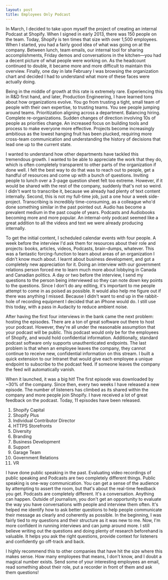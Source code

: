 ```yaml
---
layout: post
title: Employees Only Podcast
---
```


In March, I decided to take upon myself the project of creating an internal
Podcast at Shopify. When I signed in early 2013, there was 150 people on the
team. Today, Shopify is ten times that size with over 1,500 employees. When I
started, you had a fairly good idea of what was going on at the company. Between
lunch, team emails, our internal tool for sharing accomplishments, Friday demos
and conversations in the kitchen—you had a decent picture of what people were
working on. As the headcount continued to double, it became more and more
difficult to maintain this overview. Finally, one day in late February I was
browsing the organization chart and decided I had to understand what more of
these faces were actually doing.

Being in the middle of growth at this rate is extremely rare. Experiencing this
in R&D first hand, and later, Production Engineering, I have learned tons about
how organizations evolve. You go from trusting a tight, small team of people
with their own expertise, to trusting teams. You see people jumping around
teams. Prioritization aligning across a department. Balancing hiring. Complete
re-organizations. Sudden changes of direction involving 10s of people as
priorities change. An increased focus on building tools and process to make
everyone more effective. Projects become increasingly ambitious as the lowest
hanging fruit has been plucked, requiring more cross-team communication and
understanding the history of decisions that lead one up to the current state.

I wanted to understand how other departments have tackled this tremendous
growth. I wanted to be able to appreciate the work that they do, which is often
completely transparent to other parts of the organization if done well. I felt
the best way to do that was to reach out to people, get a handful of resources
and come up with a bunch of questions. Inviting people to lunch over a 3-page
question sheet felt too extreme. However, if it would be shared with the rest of
the company, suddenly that's not so weird. I didn't want to transcribe it,
because we already had plenty of text content internally. Second, this is not my
full-time job, just a one hour a week side-project. Transcribing is incredibly
time-consuming, as a colleague who'd done something similar in the past pointed
out. Audio has become a prevalent medium in the past couple of years. Podcasts
and Audiobooks becoming more and more popular. An internal-only podcast seemed
like a great addition to all the videos and text we were already producing
internally.

To get the initial content, I scheduled calendar events with four people. A week
before the interview I'd ask them for resources about their role and projects:
books, articles, videos, Podcasts, brain-dumps, whatever. This was a fantastic
forcing-function to learn about areas of an organization I didn't know much
about. I learnt about business development, and got a completely new
appreciation for it. Doing an interview with our government relations person
forced me to learn much more about lobbying in Canada and Canadian politics. A
day or two before the interview, I send my questions to the person being
interviewed so they can note down key points to the questions. Since I don't do
any editing, it's important to me people attempt to come in as poised as
possible. It would also help me figure out if there was anything I missed.
Because I didn't want to end up in the rabbit-hole of recording equipment I
decided that an iPhone would do. I still use this today, with a pass in Audacity
to reduce ambient noise.

After having the first four interviews in the bank came the next problem:
hosting the episodes. There are a ton of great software out there to host your
podcast. However, they're all under the reasonable assumption that your podcast
will be public. This podcast would only be for the employees of Shopify, and
would hold confidential information. Additionally, standard podcast software
only supports unauthenticated endpoints. The last problem is that when an
employee leaves the company, they cannot continue to receive new, confidential
information on this stream. I built a quick extension to our Intranet that would
give each employee a unique endpoint to subscribe to the podcast feed. If
someone leaves the company the feed will automatically vanish.

When it launched, it was a big hit! The first episode was downloaded by ~30% of
the company. Since then, every two weeks I have released a new episode. The
number of listeners has climbed as its shared within the company and more people
join Shopify. I have received a lot of great feedback on the podcast. Today, 11
episodes have been released.

1. Shopify Capital
2. Shopify Plus
3. Individual Contributor Director
4. HTTPS Storefronts
5. Diversity
6. Branding
7. Business Development
8. Support
9. Garage Team
10. Government Relations
11. VR

I have done public speaking in the past. Evaluating video recordings of public
speaking and Podcasts are two completely different things. Public speaking is
one-way communication. You can get a sense of the audience by attempting to
assert the room, but that's about the real-time feedback you get. Podcasts are
completely different. It's a conversation. Anything can happen. Outside of
journalism, you don't get an opportunity to evaluate the way you have
conversations with people and interview them often. It's helped me identify how
to ask better questions to help people communicate their message as clearly and
coherently as possible. In the beginning, I was fairly tied to my questions and
their structure as it was new to me. Now, I'm more confident in running
interviews and can jump around more. I still believe writing out the questions
and doing plenty of research beforehand is valuable. It helps you ask the right
questions, provide context for listeners and confidently go off-track and back.

I highly recommend this to other companies that have hit the size where this
makes sense. How many employees that means, I don't know, and I doubt a magical
number exists. Send some of your interesting employees an email, read something
about their role, put a recorder in front of them and ask them questions!
